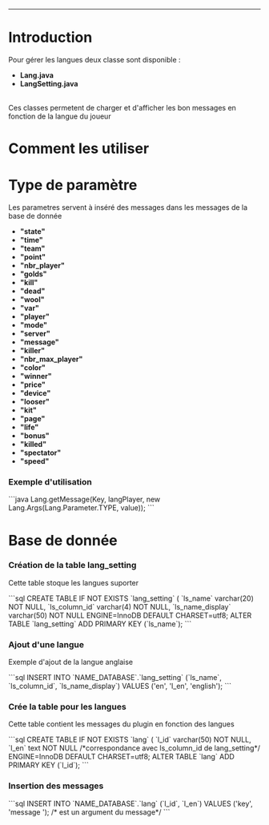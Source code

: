 <hr/>
<h1>Introduction</h1>
<p>Pour gérer les langues deux classe sont disponible :
	<ul>
		<li><strong>Lang.java</strong></li>
		<li><strong>LangSetting.java</strong></li>
	</ul>
	<br/>
	Ces classes permetent de charger et d'afficher les bon messages en fonction de la langue du joueur
</p>
<h1>Comment les utiliser</h1>
<h1>Type de paramètre</h1>
<p>
    Les parametres servent à inséré des messages dans les messages de la base de donnée 
</p>
<ul>
	<li><strong>"state"</strong></li>
    <li><strong>"time"</strong></li>
    <li><strong>"team"</strong></li>
    <li><strong>"point"</strong></li>
    <li><strong>"nbr_player"</strong></li>
    <li><strong>"golds"</strong></li>
    <li><strong>"kill"</strong></li>
    <li><strong>"dead"</strong></li>
    <li><strong>"wool"</strong></li>
    <li><strong>"var"</strong></li>
    <li><strong>"player"</strong></li>
    <li><strong>"mode"</strong></li>
    <li><strong>"server"</strong></li>
    <li><strong>"message"</strong></li>
    <li><strong>"killer"</strong></li>
    <li><strong>"nbr_max_player"</strong></li>
    <li><strong>"color"</strong></li>
    <li><strong>"winner"</strong></li>
    <li><strong>"price"</strong></li>
    <li><strong>"device"</strong></li>
    <li><strong>"looser"</strong></li>
    <li><strong>"kit"</strong></li>
    <li><strong>"page"</strong></li>
    <li><strong>"life"</strong></li>
    <li><strong>"bonus"</strong></li>
    <li><strong>"killed"</strong></li>
    <li><strong>"spectator"</strong></li>
    <li><strong>"speed"</strong></li>
</ul>
<h3>Exemple d'utilisation</h3>
```java
Lang.getMessage(Key, langPlayer, new Lang.Args(Lang.Parameter.TYPE, value));
```
<h1>Base de donnée</h1>
<h3>Création de la table lang_setting</h3>
<p>Cette table stoque les langues suporter</p>
```sql
CREATE TABLE IF NOT EXISTS `lang_setting` (
 `ls_name` varchar(20) NOT NULL,
 `ls_column_id` varchar(4) NOT NULL,
 `ls_name_display` varchar(50) NOT NULL
 ENGINE=InnoDB DEFAULT CHARSET=utf8;
ALTER TABLE `lang_setting`
ADD PRIMARY KEY (`ls_name`);
```
<h3>Ajout d'une langue</h3>
<p>Exemple d'ajout de la langue anglaise</p>
```sql
INSERT INTO `NAME_DATABASE`.`lang_setting` (`ls_name`, `ls_column_id`, `ls_name_display`) VALUES ('en', 'l_en', 'english');
```
<h3>Crée la table pour les langues</h3>
<p>Cette table contient les messages du plugin en fonction des langues</p>
```sql
CREATE TABLE IF NOT EXISTS `lang` (
 `l_id` varchar(50) NOT NULL,
 `l_en` text NOT NULL /*correspondance avec ls_column_id de lang_setting*/
 ENGINE=InnoDB DEFAULT CHARSET=utf8;
ALTER TABLE `lang`
 ADD PRIMARY KEY (`l_id`);
```
<h3>Insertion des messages</h3>
```sql
INSERT INTO `NAME_DATABASE`.`lang` (`l_id`, `l_en`) VALUES ('key', 'message <TYPE>'); /*<TYPE> est un argument du message*/
```